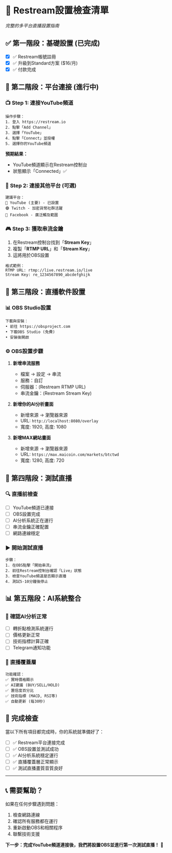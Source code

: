 # 🎯 Restream設置檢查清單
*完整的多平台直播設置指南*

## ✅ **第一階段：基礎設置 (已完成)**
- [x] ✅ Restream帳號註冊
- [x] ✅ 升級到Standard方案 ($16/月)
- [x] ✅ 付款完成

## 🔗 **第二階段：平台連接 (進行中)**

### 📺 **Step 1: 連接YouTube頻道**
```
操作步驟：
1. 登入 https://restream.io
2. 點擊「Add Channel」
3. 選擇「YouTube」
4. 點擊「Connect」並授權
5. 選擇你的YouTube頻道
```

**預期結果：**
- YouTube頻道顯示在Restream控制台
- 狀態顯示「Connected」✅

### 📱 **Step 2: 連接其他平台 (可選)**
```
建議平台：
🔴 YouTube (主要) - 已設置
🟣 Twitch - 加密貨幣社群活躍
🔵 Facebook - 廣泛觸及範圍
```

### 🎮 **Step 3: 獲取串流金鑰**
1. 在Restream控制台找到「**Stream Key**」
2. 複製「**RTMP URL**」和「**Stream Key**」
3. 這將用於OBS設置

```
格式範例：
RTMP URL: rtmp://live.restream.io/live
Stream Key: re_1234567890_abcdefghijk
```

## 🎥 **第三階段：直播軟件設置**

### 📊 **OBS Studio設置**
```
下載與安裝：
• 前往 https://obsproject.com
• 下載OBS Studio (免費)
• 安裝後開啟
```

### ⚙️ **OBS設置步驟**
1. **新增串流服務**
   - 檔案 → 設定 → 串流
   - 服務：自訂
   - 伺服器：(Restream RTMP URL)
   - 串流金鑰：(Restream Stream Key)

2. **新增你的AI分析畫面**
   - 新增來源 → 瀏覽器來源
   - URL: `http://localhost:8080/overlay`
   - 寬度: 1920, 高度: 1080

3. **新增MAX網站畫面**
   - 新增來源 → 瀏覽器來源  
   - URL: `https://max.maicoin.com/markets/btctwd`
   - 寬度: 1280, 高度: 720

## 🚀 **第四階段：測試直播**

### 🔍 **直播前檢查**
- [ ] YouTube頻道已連接
- [ ] OBS設置完成
- [ ] AI分析系統正在運行
- [ ] 串流金鑰正確配置
- [ ] 網路連線穩定

### ▶️ **開始測試直播**
```
步驟：
1. 在OBS點擊「開始串流」
2. 前往Restream控制台確認「Live」狀態
3. 檢查YouTube頻道是否顯示直播
4. 測試5-10分鐘後停止
```

## 📊 **第五階段：AI系統整合**

### 🤖 **確認AI分析正常**
- [ ] 轉折點檢測系統運行
- [ ] 價格更新正常
- [ ] 技術指標計算正確
- [ ] Telegram通知功能

### 📱 **直播覆蓋層**
```
功能確認：
✅ 實時價格顯示
✅ AI建議 (BUY/SELL/HOLD)
✅ 置信度百分比
✅ 技術指標 (MACD, RSI等)
✅ 自動更新 (每30秒)
```

## 🎯 **完成檢查**

當以下所有項目都完成時，你的系統就準備好了：

- [ ] ✅ Restream平台連接完成
- [ ] ✅ OBS設置並測試成功
- [ ] ✅ AI分析系統穩定運行
- [ ] ✅ 直播覆蓋層正常顯示
- [ ] ✅ 測試直播畫質音質良好

---

## 📞 **需要幫助？**

如果在任何步驟遇到問題：
1. 檢查網路連線
2. 確認所有服務都在運行
3. 重新啟動OBS和相關程序
4. 聯繫技術支援

**下一步：完成YouTube頻道連接後，我們將設置OBS並進行第一次測試直播！** 🚀 
